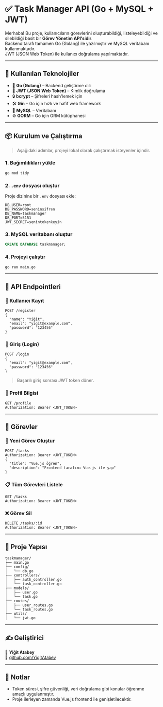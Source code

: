 # ✅ Task Manager API (Go + MySQL + JWT)

Merhaba! Bu proje, kullanıcıların görevlerini oluşturabildiği, listeleyebildiği ve silebildiği basit bir **Görev Yönetim API'sidir**.  
Backend tarafı tamamen Go (Golang) ile yazılmıştır ve MySQL veritabanı kullanmaktadır.  
JWT (JSON Web Token) ile kullanıcı doğrulama yapılmaktadır.

---

## 🚀 Kullanılan Teknolojiler

- 🧠 **Go (Golang)** – Backend geliştirme dili  
- 🔐 **JWT (JSON Web Token)** – Kimlik doğrulama  
- 🔒 **bcrypt** – Şifreleri hash'lemek için  
- 🛠️ **Gin** – Go için hızlı ve hafif web framework  
- 🐘 **MySQL** – Veritabanı  
- ⚙️ **GORM** – Go için ORM kütüphanesi  

---

## 📦 Kurulum ve Çalıştırma

> Aşağıdaki adımlar, projeyi lokal olarak çalıştırmak isteyenler içindir.

### 1. Bağımlılıkları yükle
```bash
go mod tidy
```

### 2. `.env` dosyası oluştur
Proje dizinine bir `.env` dosyası ekle:

```
DB_USER=root
DB_PASSWORD=seninsifren
DB_NAME=taskmanager
DB_PORT=5151
JWT_SECRET=senintokenkeyin
```

### 3. MySQL veritabanı oluştur
```sql
CREATE DATABASE taskmanager;
```

### 4. Projeyi çalıştır
```bash
go run main.go
```

---

## 🔑 API Endpointleri

### 👤 Kullanıcı Kayıt
```http
POST /register
{
  "name": "Yiğit",
  "email": "yigit@example.com",
  "password": "123456"
}
```

### 🔐 Giriş (Login)
```http
POST /login
{
  "email": "yigit@example.com",
  "password": "123456"
}
```
> Başarılı giriş sonrası JWT token döner.

### 👤 Profil Bilgisi
```http
GET /profile
Authorization: Bearer <JWT_TOKEN>
```

---

## 📝 Görevler

### 📌 Yeni Görev Oluştur
```http
POST /tasks
Authorization: Bearer <JWT_TOKEN>
{
  "title": "Vue.js öğren",
  "description": "Frontend tarafını Vue.js ile yap"
}
```

### 📋 Tüm Görevleri Listele
```http
GET /tasks
Authorization: Bearer <JWT_TOKEN>
```

### ❌ Görev Sil
```http
DELETE /tasks/:id
Authorization: Bearer <JWT_TOKEN>
```

---

## 📁 Proje Yapısı

```
taskmanager/
├── main.go
├── config/
│   └── db.go
├── controllers/
│   ├── auth_controller.go
│   └── task_controller.go
├── models/
│   ├── user.go
│   └── task.go
├── routes/
│   ├── user_routes.go
│   └── task_routes.go
├── utils/
│   └── jwt.go
```

---

## ✍️ Geliştirici

👤 **Yiğit Atabey**  
📧 [github.com/YigitAtabey](https://github.com/YigitAtabey)

---

## 📌 Notlar

- Token süresi, şifre güvenliği, veri doğrulama gibi konular öğrenme amaçlı uygulanmıştır.  
- Proje ilerleyen zamanda Vue.js frontend ile genişletilecektir.

